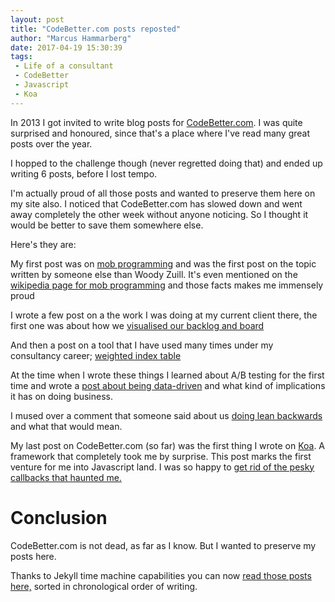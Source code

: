 ```yaml
---
layout: post
title: "CodeBetter.com posts reposted"
author: "Marcus Hammarberg"
date: 2017-04-19 15:30:39
tags:
 - Life of a consultant
 - CodeBetter
 - Javascript
 - Koa
---
```


In 2013 I got invited to write blog posts for [CodeBetter.com](CodeBetter.com). I was quite surprised and honoured, since that's a place where I've read many great posts over the year.

I hopped to the challenge though (never regretted doing that) and ended up writing 6 posts, before I lost tempo.

I'm actually proud of all those posts and wanted to preserve them here on my site also. I noticed that CodeBetter.com has slowed down and went away completely the other week without anyone noticing. So I thought it would be better to save them somewhere else.

Here's they are:

<!-- excerpt-end -->

My first post was on [mob programming](/2013/08/repost-mob-programming-full-team-full-throttle.html) and was the first post on the topic written by someone else than Woody Zuill. It's even mentioned on the [wikipedia page for mob programming](https://en.wikipedia.org/wiki/Mob_programming) and those facts makes me immensely proud

I wrote a few post on a the work I was doing at my current client there, the first one was about how we [visualised our backlog and board](http://www.marcusoft.net/2013/08/repost-some-tools-for-improved-focus-improve-teamwork-and-faster-delivery.html)

And then a post on a tool that I have used many times under my consultancy career; [weighted index table](/2013/09/repost-weighted-index-a-simple-powerful-prioritization-tool.html)

At the time when I wrote these things I learned about A/B testing for the first time and wrote a [post about being data-driven](/2014/01/repost-do-we-dare-to-be-data-driven.html) and what kind of implications it has on doing business.

I mused over a comment that someone said about us [doing lean backwards](/2017/04/repost-the-time-when-we-did-lean-backwards.html) and what that would mean.

My last post on CodeBetter.com (so far) was the first thing I wrote on [Koa](http://koajs.com/). A framework that completely took me by surprise. This post marks the first venture for me into Javascript land.  I was so happy to [get rid of the pesky callbacks that haunted me.](/2014/05/repost-beyond-callbacks-or-how-koa-helps-me-code-better.html)

# Conclusion

CodeBetter.com is not dead, as far as I know. But I wanted to preserve my posts here.

Thanks to Jekyll time machine capabilities you can now [read those posts here,](http://www.marcusoft.net/tags/#CodeBetter) sorted in chronological order of writing.